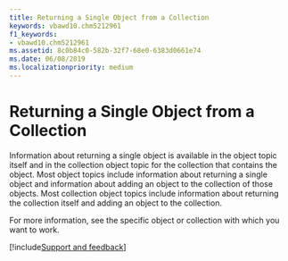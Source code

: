 ```yaml
---
title: Returning a Single Object from a Collection
keywords: vbawd10.chm5212961
f1_keywords:
- vbawd10.chm5212961
ms.assetid: 8c0b84c0-582b-32f7-68e0-6383d0661e74
ms.date: 06/08/2019
ms.localizationpriority: medium
---
```



# Returning a Single Object from a Collection

Information about returning a single object is available in the object topic itself and in the collection object topic for the collection that contains the object. Most object topics include information about returning a single object and information about adding an object to the collection of those objects. Most collection object topics include information about returning the collection itself and adding an object to the collection.

For more information, see the specific object or collection with which you want to work.

[!include[Support and feedback](~/includes/feedback-boilerplate.md)]